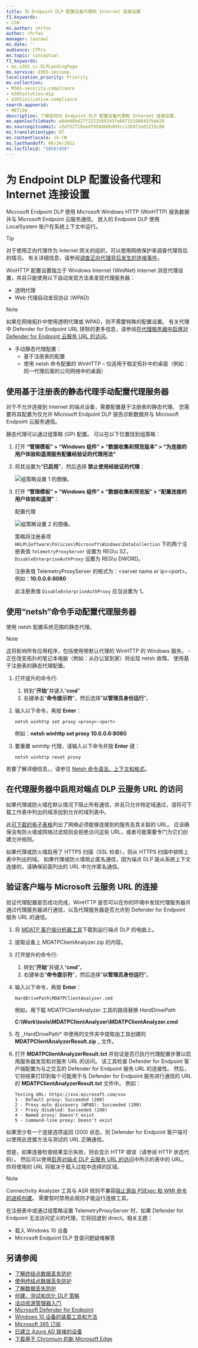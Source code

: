 ```yaml
---
title: 为 Endpoint DLP 配置设备代理和 Internet 连接设置
f1.keywords:
- CSH
ms.author: chrfox
author: chrfox
manager: laurawi
ms.date: ''
audience: ITPro
ms.topic: conceptual
f1_keywords:
- ms.o365.cc.DLPLandingPage
ms.service: O365-seccomp
localization_priority: Priority
ms.collection:
- M365-security-compliance
- m365solution-mip
- m365initiative-compliance
search.appverid:
- MET150
description: 了解如何为 Endpoint DLP 配置设备代理和 Internet 连接设置。
ms.openlocfilehash: e0de08bd27f2222589343fe66715198645fbeb29
ms.sourcegitcommit: c2d752718aedf958db6b403cc12b972ed1215c00
ms.translationtype: HT
ms.contentlocale: zh-CN
ms.lasthandoff: 08/26/2021
ms.locfileid: "58567456"
---
```

# <a name="configure-device-proxy-and-internet-connection-settings-for-endpoint-dlp"></a>为 Endpoint DLP 配置设备代理和 Internet 连接设置

Microsoft Endpoint DLP 使用 Microsoft Windows HTTP (WinHTTP) 报告数据并与 Microsoft Endpoint 云服务通信。 嵌入的 Endpoint DLP 使用 LocalSystem 账户在系统上下文中运行。

> [!TIP]
> 对于使用正向代理作为 Internet 网关的组织，可以使用网络保护来调查代理背后的情况。 有关详细信息，请参阅[调查正向代理背后发生的连接事件](/windows/security/threat-protection/microsoft-defender-atp/investigate-behind-proxy)。

WinHTTP 配置设置独立于 Windows Internet (WinINet) Internet 浏览代理设置，并且只能使用以下自动发现方法来发现代理服务器：

- 透明代理
- Web 代理自动发现协议 (WPAD)

> [!NOTE]
> 如果在网络拓扑中使用透明代理或 WPAD，则不需要特殊的配置设置。 有关代理中 Defender for Endpoint URL 排除的更多信息，请参阅[在代理服务器中启用对 Defender for Endpoint 云服务 URL 的访问](#enable-access-to-endpoint-dlp-cloud-service-urls-in-the-proxy-server)。

- 手动静态代理配置：
  - 基于注册表的配置
  - 使用 netsh 命令配置的 WinHTTP – 仅适用于稳定拓扑中的桌面（例如：同一代理后面的公司网络中的桌面）

## <a name="configure-the-proxy-server-manually-using-a-registry-based-static-proxy"></a>使用基于注册表的静态代理手动配置代理服务器

对于不允许连接到 Internet 的端点设备，需要配置基于注册表的静态代理。 您需要将其配置为仅允许 Microsoft Endpoint DLP 报告诊断数据并与 Microsoft Endpoint 云服务通信。

静态代理可以通过组策略 (GP) 配置。 可以在以下位置找到组策略：

1. 打开 **“管理模板” > “Windows 组件” > “数据收集和预览版本” > “为连接的用户体验和遥测服务配置经验证的代理用法”**

2. 将其设置为“**已启用**”，然后选择 **禁止使用经验证的代理**：

   ![组策略设置 1 的图像。](../media/atp-gpo-proxy1.png)

3. 打开 **“管理模板” > “Windows 组件” > “数据收集和预览版” > “配置连接的用户体验和遥测”**：

   配置代理

   ![组策略设置 2 的图像。](../media/atp-gpo-proxy2.png)

   策略将注册表项 `HKLM\Software\Policies\Microsoft\Windows\DataCollection` 下的两个注册表值 `TelemetryProxyServer` 设置为 REG\u SZ，`DisableEnterpriseAuthProxy` 设置为 REG\u DWORD。

   注册表值 TelemetryProxyServer 的格式为：\<server name or ip\>\<port\>。 例如：**10.0.0.6:8080**

   此注册表值 `DisableEnterpriseAuthProxy` 应当设置为 1。

## <a name="configure-the-proxy-server-manually-using-netsh-command"></a>使用“netsh”命令手动配置代理服务器

使用 netsh 配置系统范围的静态代理。

> [!NOTE]
> 这将影响所有应用程序，包括使用带默认代理的 WinHTTP 的 Windows 服务。 -正在改变拓扑的笔记本电脑（例如：从办公室到家）将出现 netsh 故障。 使用基于注册表的静态代理配置。

1. 打开提升的命令行:
    1. 转到“**开始**”并键入“**cmd**”
    2. 右键单击“**命令提示符**”，然后选择“**以管理员身份运行**”。

2. 输入以下命令，再按 **Enter**：

   `netsh winhttp set proxy <proxy>:<port>`

   例如：**netsh winhttp set proxy 10.0.0.6:8080**

3. 要重置 winhttp 代理，请输入以下命令并按 **Enter** 键：

   `netsh winhttp reset proxy`

若要了解详细信息。，请参见 [Netsh 命令语法、上下文和格式](/windows-server/networking/technologies/netsh/netsh-contexts)。

## <a name="enable-access-to-endpoint-dlp-cloud-service-urls-in-the-proxy-server"></a>在代理服务器中启用对端点 DLP 云服务 URL 的访问

如果代理或防火墙在默认情况下阻止所有通信，并且只允许特定域通过，请将可下载工作表中列出的域添加到允许的域列表中。

此[可下载的电子表格](https://download.microsoft.com/download/8/a/5/8a51eee5-cd02-431c-9d78-a58b7f77c070/mde-urls.xlsx)列出了网络必须能够连接到的服务及其关联的 URL。 应该确保没有防火墙或网络过滤规则会拒绝访问这些 URL，或者可能需要专门为它们创建允许规则。

如果代理或防火墙启用了 HTTPS 扫描（SSL 检查），则从 HTTPS 扫描中排除上表中列出的域。
如果代理或防火墙阻止匿名通信，因为端点 DLP 是从系统上下文连接的，请确保前面列出的 URL 中允许匿名通信。

## <a name="verify-client-connectivity-to-microsoft-cloud-service-urls"></a>验证客户端与 Microsoft 云服务 URL 的连接

验证代理配置是否成功完成，WinHTTP 是否可以在你的环境中发现代理服务器并通过代理服务器进行通信，以及代理服务器是否允许到 Defender for Endpoint 服务 URL 的通信。

1. 将 [MDATP 客户端分析器工具](https://aka.ms/mdatpanalyzer)下载到运行端点 DLP 的电脑上。
2. 提取设备上 MDATPClientAnalyzer.zip 的内容。
3. 打开提升的命令行:
    1. 转到“**开始**”并键入“**cmd**”。
    1. 右键单击“**命令提示符**”，然后选择“**以管理员身份运行**”。
4. 输入以下命令，再按 **Enter**：

   `HardDrivePath\MDATPClientAnalyzer.cmd`

   例如，用下载 MDATPClientAnalyzer 工具的路径替换 *HardDrivePath*

   **C:\Work\tools\MDATPClientAnalyzer\MDATPClientAnalyzer.cmd**

5. 在 _HardDrivePath* 中使用的文件夹中提取由工具创建的 **MDATPClientAnalyzerResult.zip** _ 文件。

6. 打开 **MDATPClientAnalyzerResult.txt** 并验证是否已执行代理配置步骤以启用服务器发现和对服务 URL 的访问。  该工具检查 Defender for Endpoint 客户端配置为与之交互的 Defender for Endpoint 服务 URL 的连接性。 然后，它将结果打印到每个可能用于与 Defender for Endpoint 服务进行通信的 URL 的 **MDATPClientAnalyzerResult.txt** 文件中。 例如：

   ```DOS
   Testing URL: https://xxx.microsoft.com/xxx
   1 - Default proxy: Succeeded (200)
   2 - Proxy auto discovery (WPAD): Succeeded (200)
   3 - Proxy disabled: Succeeded (200)
   4 - Named proxy: Doesn't exist
   5 - Command-line proxy: Doesn't exist
   ```

如果至少有一个连接选项返回 (200) 状态，则 Defender for Endpoint 客户端可以使用此连接方法与测试的 URL 正确通信。

但是，如果连接检查结果显示失败，则会显示 HTTP 错误（请参阅 HTTP 状态代码）。 然后可以使用[启用对端点 DLP 云服务 URL 的访问](#enable-access-to-endpoint-dlp-cloud-service-urls-in-the-proxy-server)中所示的表中的 URL。 你将使用的 URL 将取决于载入过程中选择的区域。

> [!NOTE]
>
> Connectivity Analyzer 工具与 ASR 规则不兼容[阻止源自 PSExec 和 WMI 命令的进程创建](/windows/security/threat-protection/windows-defender-exploit-guard/attack-surface-reduction#attack-surface-reduction-rules)。 需要暂时禁用此规则才能运行连接工具。
>
> 在注册表中或通过组策略设置 TelemetryProxyServer 时，如果 Defender for Endpoint 无法访问定义的代理，它将回退到 direct。相关主题：
>
> - 载入 Windows 10 设备
> - Microsoft Endpoint DLP 登录问题疑难解答

## <a name="see-also"></a>另请参阅

- [了解终结点数据丢失防护](endpoint-dlp-learn-about.md)
- [使用终结点数据丢失防护](endpoint-dlp-using.md)
- [了解数据丢失防护](dlp-learn-about-dlp.md)
- [创建、测试和优化 DLP 策略](create-test-tune-dlp-policy.md)
- [活动资源管理器入门](data-classification-activity-explorer.md)
- [Microsoft Defender for Endpoint](/windows/security/threat-protection/)
- [Windows 10 设备的装载工具和方法](/windows/security/threat-protection/microsoft-defender-atp/configure-endpoints)
- [Microsoft 365 订阅](https://www.microsoft.com/microsoft-365/compare-microsoft-365-enterprise-plans?rtc=1)
- [已建立 Azure AD 联接的设备](/azure/active-directory/devices/concept-azure-ad-join)
- [下载基于 Chromium 的新 Microsoft Edge](https://support.microsoft.com/help/4501095/download-the-new-microsoft-edge-based-on-chromium)

